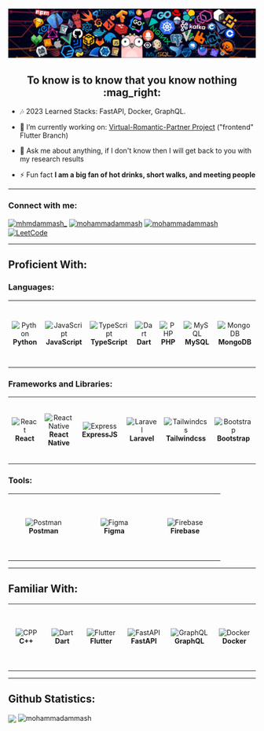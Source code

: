 ![Banner](./banner.png)
<h2 align='center'>To know is to know that you know nothing :mag_right:	</h2>

- :notes: 2023 Learned Stacks: FastAPI, Docker, GraphQL.

- 🔭 I’m currently working on: <a href="../../../virtual_romantic_partner">Virtual-Romantic-Partner Project</a> ("frontend" Flutter Branch)

- 💬 Ask me about anything, if I don't know then I will get back to you with my research results

- ⚡ Fun fact **I am a big fan of hot drinks, short walks, and meeting people**
--------
<h3 align="left">Connect with me:</h3>
<p align="left">
<a href="https://instagram.com/mhmdammash_" target="blank"><img align="center" src="https://raw.githubusercontent.com/rahuldkjain/github-profile-readme-generator/master/src/images/icons/Social/instagram.svg" alt="mhmdammash_" height="30" width="40" /></a>
<a href="http://www.linkedin.com/in/mohammadammash" target="blank"><img align="center" src="https://cdn.jsdelivr.net/gh/devicons/devicon/icons/linkedin/linkedin-original.svg" alt="mohammadammash" height="30" width="40" /></a>
<a href="mailto:mohammadammash31@gmail.com" target="blank"><img align="center" src="https://img.shields.io/badge/-Gmail-D14836?style=for-the-badge&logo=Gmail&logoColor=white" alt="mohammadammash" height="30" width="80" /></a>
<a href="https://leetcode.com/mohammad_ammash/" target="_blank"><img align="center" src="https://raw.githubusercontent.com/rahuldkjain/github-profile-readme-generator/master/src/images/icons/Social/leet-code.svg" alt="LeetCode" height="30" width="40" /></a>
</p>

--------
## Proficient With:
<h3 align="left">Languages: </h3>
<table>
  <tr>
    <td align="center" height="130" width="130">
      <img
        src="https://cdn.jsdelivr.net/gh/devicons/devicon/icons/python/python-original.svg"
        width="45"
        height="45"
        alt="Python"
      />
      <br /><strong>Python</strong>
    </td>
    <td align="center" height="130" width="130">
      <img
        src="https://cdn.jsdelivr.net/gh/devicons/devicon/icons/javascript/javascript-plain.svg"
        width="45"
        height="45"
        alt="JavaScript"
      />
      <br /><strong>JavaScript</strong>
    </td>
    <td align="center" height="130" width="130">
      <img
        src="https://cdn.jsdelivr.net/gh/devicons/devicon/icons/typescript/typescript-original.svg"
        width="45"
        height="45"
        alt="TypeScript"
      />
      <br /><strong>TypeScript</strong>
    </td>
    <td align="center" height="130" width="130">
      <img
        src="https://cdn.jsdelivr.net/gh/devicons/devicon/icons/dart/dart-original.svg"
        width="45"
        height="45"
        alt="Dart"
      />
      <br /><strong>Dart</strong>
    </td>
    </td>
     <td align="center" height="130" width="130">
      <img
        src="https://cdn.jsdelivr.net/gh/devicons/devicon/icons/php/php-original.svg"
        width="45"
        height="45"
        alt="PHP"
      />
      <br /><strong>PHP</strong>
    </td>
  <td align="center" height="130" width="130">
      <img
        src="https://cdn.jsdelivr.net/gh/devicons/devicon/icons/mysql/mysql-original.svg"
        width="45"
        height="45"
        alt="MySQL"
      />
      <br /><strong>MySQL</strong>
    </td>
    <td align="center" height="130" width="130">
      <img
        src="https://cdn.jsdelivr.net/gh/devicons/devicon/icons/mongodb/mongodb-original.svg"
        width="45"
        height="45"
        alt="MongoDB"
      />
      <br /><strong>MongoDB</strong>
    </td>
  </td>
  </tr>
</table>
<h3 align="left">Frameworks and Libraries: </h3>
<table>
 <tr>
    <td align="center" height="130" width="130">
      <img
        src="https://cdn.jsdelivr.net/gh/devicons/devicon/icons/react/react-original.svg"
        width="40"
        height="40"
        alt="React"
      />
      <br /><strong>React</strong>
    </td>
    <td align="center" height="130" width="130">
      <img
        src="https://cdn.jsdelivr.net/gh/devicons/devicon/icons/react/react-original.svg"
        width="40"
        height="40"
        alt="React Native"
      />
      <br /><strong>React Native</strong>
    </td> 
   <td align="center" height="130" width="130">
      <img
        src="https://cdn.jsdelivr.net/gh/devicons/devicon/icons/express/express-original.svg"
        width="45"
        height="45"
        alt="Express"
      />
      <br /><strong>ExpressJS</strong>
    </td>
   <td align="center" height="130" width="130">
      <img
        src="https://cdn.jsdelivr.net/gh/devicons/devicon/icons/laravel/laravel-plain.svg"
        width="45"
        height="45"
        alt="Laravel"
      />
      <br /><strong>Laravel</strong>
      </td>
    <td align="center" height="130" width="130">
      <img src="https://cdn.jsdelivr.net/gh/devicons/devicon/icons/tailwindcss/tailwindcss-plain.svg"
        width="45"
        height="45"
        alt="Tailwindcss"
      />
      <br /><strong>Tailwindcss</strong>
    </td>
    <td align="center" height="130" width="130">
      <img
        src="https://cdn.jsdelivr.net/gh/devicons/devicon/icons/bootstrap/bootstrap-original.svg"
        width="45"
        height="45"
        alt="Bootstrap"
      />
      <br /><strong>Bootstrap</strong>
    </td>
  </tr>
</table>
<h3 align="left">Tools: </h3>
<table>
    <tr>
    <td align="center" height="130" width="130">
      <img
        src="https://cdn.svgporn.com/logos/postman.svg"
        width="80"
        height="50"
        alt="Postman"
      />
      <br /><strong>Postman</strong>
    </td>
    <td align="center" height="130" width="130">
      <img
        src="https://cdn.jsdelivr.net/gh/devicons/devicon/icons/figma/figma-original.svg"
        width="40"
        height="40"
        alt="Figma"
      />
      <br/><strong>Figma</strong>
    </td>
     <td align="center" height="130" width="130">
      <img
        src="https://cdn.jsdelivr.net/gh/devicons/devicon/icons/firebase/firebase-plain.svg"
        width="40"
        height="40"
        alt="Firebase"
      />
      <br/><strong>Firebase</strong>
    </td>
  </tr>
</table>

--------
## Familiar With:
<table>
  <tr>
    <td align="center" height="130" width="130">
      <img
        src="https://cdn.jsdelivr.net/gh/devicons/devicon/icons/cplusplus/cplusplus-original.svg"
        width="45"
        height="45"
        alt="CPP"
      />
      <br /><strong>C++</strong>
    </td>
    <td align="center" height="130" width="130">
      <img
        src="https://cdn.jsdelivr.net/gh/devicons/devicon/icons/dart/dart-original.svg"
        width="45"
        height="45"
        alt="Dart"
      />
      <br /><strong>Dart</strong>
    </td>
        <td align="center" height="130" width="130">
      <img
        src="https://cdn.jsdelivr.net/gh/devicons/devicon/icons/flutter/flutter-original.svg"
        width="40"
        height="40"
        alt="Flutter"
      />
      <br /><strong>Flutter</strong>
    </td>
   <td align="center" height="130" width="130">
      <img
        src="https://cdn.jsdelivr.net/gh/devicons/devicon/icons/fastapi/fastapi-original.svg"
        width="45"
        height="45"
        alt="FastAPI"
      />
      <br/><strong>FastAPI</strong>
   </td>
    <td align="center" height="130" width="130">
      <img
        src="https://cdn.jsdelivr.net/gh/devicons/devicon/icons/graphql/graphql-plain.svg"
        width="45"
        height="45"
        alt="GraphQL"
      />
      <br /><strong>GraphQL</strong>
    </td>
     <td align="center" height="130" width="130">
      <img
        src="https://cdn.jsdelivr.net/gh/devicons/devicon/icons/docker/docker-original.svg"
        width="45"
        height="45"
        alt="Docker"
      />
      <br /><strong>Docker</strong>
    </td>  
  </tr>
</table>

--------
<h2>Github Statistics:</h2>
<a>
<img align="center" src="https://github-readme-stats.vercel.app/api/top-langs/?username=MohammadAmmash&hide=java,html,CSS&title_color=ffffff&text_color=c9cacc&icon_color=2bbc8a&bg_color=1d1f21&langs_count=4" />
</a>
<a>
<img src="https://github-readme-stats.vercel.app/api?username=mohammadammash&show_icons=true&locale=en&title_color=ffffff&text_color=fff&icon_color=fff&bg_color=1d1f21" alt="mohammadammash" />
</a>
